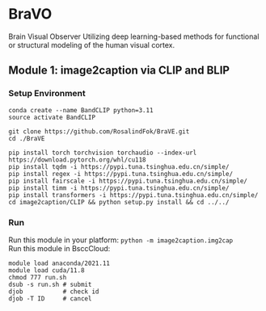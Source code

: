# BraVO
Brain Visual Observer
Utilizing deep learning-based methods for functional or structural modeling of the human visual cortex.


## Module 1: image2caption via CLIP and BLIP
### Setup Environment
```shell
conda create --name BandCLIP python=3.11
source activate BandCLIP

git clone https://github.com/RosalindFok/BraVE.git
cd ./BraVE

pip install torch torchvision torchaudio --index-url https://download.pytorch.org/whl/cu118
pip install tqdm -i https://pypi.tuna.tsinghua.edu.cn/simple/
pip install regex -i https://pypi.tuna.tsinghua.edu.cn/simple/
pip install fairscale -i https://pypi.tuna.tsinghua.edu.cn/simple/
pip install timm -i https://pypi.tuna.tsinghua.edu.cn/simple/
pip install transformers -i https://pypi.tuna.tsinghua.edu.cn/simple/
cd image2caption/CLIP && python setup.py install && cd ../../
```

### Run 
Run this module in your platform: `python -m image2caption.img2cap` </br>
Run this module in BsccCloud: 
``` shell
module load anaconda/2021.11 
module load cuda/11.8
chmod 777 run.sh
dsub -s run.sh # submit 
djob           # check id
djob -T ID     # cancel
```
